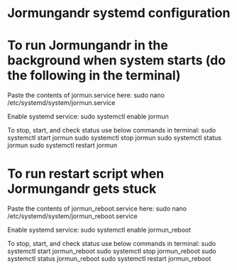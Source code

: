 # Jormungandr systemd configuration

# To run Jormungandr in the background when system starts (do the following in the terminal)

Paste the contents of jormun.service here:
sudo nano /etc/systemd/system/jormun.service

Enable systemd service:
sudo systemctl enable jormun

To stop, start, and check status use below commands in terminal:
sudo systemctl start jormun
sudo systemctl stop jormun
sudo systemctl status jormun
sudo systemctl restart jormun

# To run restart script when Jormungandr gets stuck

Paste the contents of jormun_reboot.service here:
sudo nano /etc/systemd/system/jormun_reboot.service

Enable systemd service:
sudo systemctl enable jormun_reboot

To stop, start, and check status use below commands in terminal:
sudo systemctl start jormun_reboot
sudo systemctl stop jormun_reboot
sudo systemctl status jormun_reboot
sudo systemctl restart jormun_reboot
